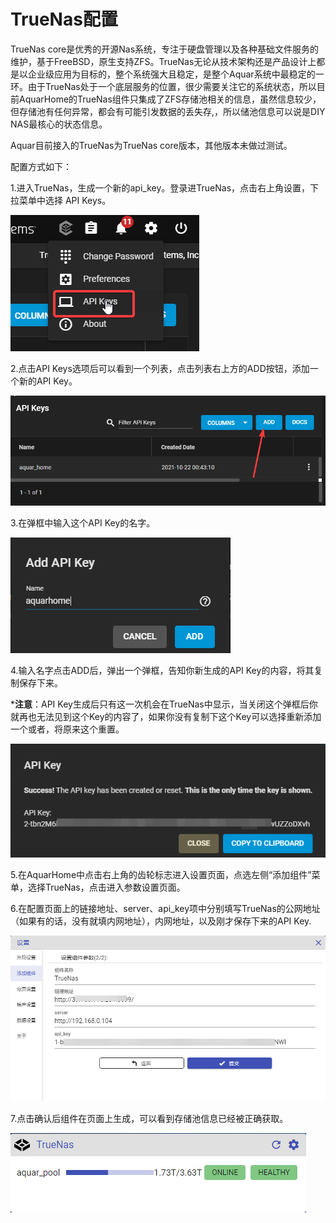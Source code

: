 # TrueNas配置

TrueNas core是优秀的开源Nas系统，专注于硬盘管理以及各种基础文件服务的维护，基于FreeBSD，原生支持ZFS。TrueNas无论从技术架构还是产品设计上都是以企业级应用为目标的，整个系统强大且稳定，是整个Aquar系统中最稳定的一环。由于TrueNas处于一个底层服务的位置，很少需要关注它的系统状态，所以目前AquarHome的TrueNas组件只集成了ZFS存储池相关的信息，虽然信息较少，但存储池有任何异常，都会有可能引发数据的丢失存,，所以储池信息可以说是DIY NAS最核心的状态信息。

Aquar目前接入的TrueNas为TrueNas core版本，其他版本未做过测试。

配置方式如下：

1.进入TrueNas，生成一个新的api_key。登录进TrueNas，点击右上角设置，下拉菜单中选择 API Keys。

![](../images/truenas/chrome_AdFIgmhBxv.png)

2.点击API Keys选项后可以看到一个列表，点击列表右上方的ADD按钮，添加一个新的API Key。

![](../images/truenas/chrome_gy18JHQQ1I.png)

3.在弹框中输入这个API Key的名字。

![](../images/truenas/chrome_0SxtBdj9Jq.png)

4.输入名字点击ADD后，弹出一个弹框，告知你新生成的API Key的内容，将其复制保存下来。

***注意**：API Key生成后只有这一次机会在TrueNas中显示，当关闭这个弹框后你就再也无法见到这个Key的内容了，如果你没有复制下这个Key可以选择重新添加一个或者，将原来这个重置。

![](../images/truenas/chrome_jlYtWdE9C0.png)

5.在AquarHome中点击右上角的齿轮标志进入设置页面，点选左侧“添加组件”菜单，选择TrueNas，点击进入参数设置页面。

6.在配置页面上的链接地址、server、api_key项中分别填写TrueNas的公网地址（如果有的话，没有就填内网地址），内网地址，以及刚才保存下来的API Key.

![](../images/truenas/chrome_hMpqItIfkW.png)

7.点击确认后组件在页面上生成，可以看到存储池信息已经被正确获取。

![](../images/truenas/chrome_XiEFauhuGc.png)
